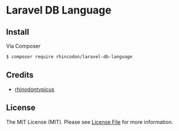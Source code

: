 # Laravel DB Language

## Install

Via Composer

``` bash
$ composer require rhincodon/laravel-db-language
```

## Credits

- [rhinodontypicus](https://github.com/rhincodon)

## License

The MIT License (MIT). Please see [License File](LICENSE.md) for more information.